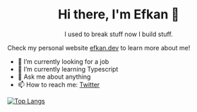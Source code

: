 <h1 align="center"> Hi there, I'm Efkan 👋 </h1>

<p align="center"> I used to break stuff now I build stuff. </h3>

Check my personal website [efkan.dev](https://efkan.dev) to learn more about me!

- 🔭 I’m currently looking for a job
- 🌱 I’m currently learning Typescript
- 💬 Ask me about anything
- 📫 How to reach me: [Twitter](https://twitter.com/mefkansec)



[![Top Langs](https://github-readme-stats.vercel.app/api/top-langs/?username=efkann)](https://github.com/anuraghazra/github-readme-stats)

<!--
**efkann/efkann** is a ✨ _special_ ✨ repository because its `README.md` (this file) appears on your GitHub profile.

Here are some ideas to get you started:

- 🔭 I’m currently working on ...
- 🌱 I’m currently learning ...
- 👯 I’m looking to collaborate on ...
- 🤔 I’m looking for help with ...
- 💬 Ask me about ...
- 📫 How to reach me: ...
- 😄 Pronouns: ...
- ⚡ Fun fact: ...
-->
